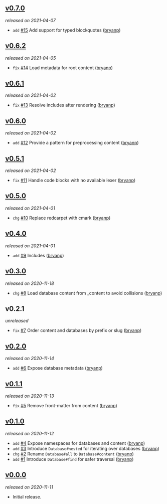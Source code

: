 ## [v0.7.0](https://github.com/metabahn/contentfs/releases/tag/v0.7.0)

*released on 2021-04-07*

  * `add` [#15](https://github.com/metabahn/contentfs/pull/15) Add support for typed blockquotes ([bryanp](https://github.com/bryanp))

## [v0.6.2](https://github.com/metabahn/contentfs/releases/tag/v0.6.2)

*released on 2021-04-05*

  * `fix` [#14](https://github.com/metabahn/contentfs/pull/14) Load metadata for root content ([bryanp](https://github.com/bryanp))

## [v0.6.1](https://github.com/metabahn/contentfs/releases/tag/v0.6.1)

*released on 2021-04-02*

  * `fix` [#13](https://github.com/metabahn/contentfs/pull/13) Resolve includes after rendering ([bryanp](https://github.com/bryanp))

## [v0.6.0](https://github.com/metabahn/contentfs/releases/tag/v0.6.0)

*released on 2021-04-02*

  * `add` [#12](https://github.com/metabahn/contentfs/pull/12) Provide a pattern for preprocessing content ([bryanp](https://github.com/bryanp))

## [v0.5.1](https://github.com/metabahn/contentfs/releases/tag/v0.5.1)

*released on 2021-04-02*

  * `fix` [#11](https://github.com/metabahn/contentfs/pull/11) Handle code blocks with no available lexer ([bryanp](https://github.com/bryanp))

## [v0.5.0](https://github.com/metabahn/contentfs/releases/tag/v0.5.0)

*released on 2021-04-01*

  * `chg` [#10](https://github.com/metabahn/contentfs/pull/10) Replace redcarpet with cmark ([bryanp](https://github.com/bryanp))

## [v0.4.0](https://github.com/metabahn/contentfs/releases/tag/v0.4.0)

*released on 2021-04-01*

  * `add` [#9](https://github.com/metabahn/contentfs/pull/9) Includes ([bryanp](https://github.com/bryanp))

## [v0.3.0](https://github.com/metabahn/contentfs/releases/tag/v0.3.0)

*released on 2020-11-18*

  * `chg` [#8](https://github.com/metabahn/contentfs/pull/8) Load database content from _content to avoid collisions ([bryanp](https://github.com/bryanp))

## v0.2.1

*unreleased*

  * `fix` [#7](https://github.com/metabahn/contentfs/pull/7) Order content and databases by prefix or slug ([bryanp](https://github.com/bryanp))

## [v0.2.0](https://github.com/metabahn/contentfs/releases/tag/v0.2.0)

*released on 2020-11-14*

  * `add` [#6](https://github.com/metabahn/contentfs/pull/6) Expose database metadata ([bryanp](https://github.com/bryanp))

## [v0.1.1](https://github.com/metabahn/contentfs/releases/tag/v0.1.1)

*released on 2020-11-13*

  * `fix` [#5](https://github.com/metabahn/contentfs/pull/5) Remove front-matter from content ([bryanp](https://github.com/bryanp))

## [v0.1.0](https://github.com/metabahn/contentfs/releases/tag/v0.1.0)

*released on 2020-11-12*

  * `add` [#4](https://github.com/metabahn/contentfs/pull/4) Expose namespaces for databases and content ([bryanp](https://github.com/bryanp))
  * `add` [#3](https://github.com/metabahn/contentfs/pull/3) Introduce `Database#nested` for iterating over databases ([bryanp](https://github.com/bryanp))
  * `chg` [#2](https://github.com/metabahn/contentfs/pull/2) Rename `Database#all` to `Database#content` ([bryanp](https://github.com/bryanp))
  * `add` [#1](https://github.com/metabahn/contentfs/pull/1) Introduce `Database#find` for safer traversal ([bryanp](https://github.com/bryanp))

## [v0.0.0](https://github.com/metabahn/contentfs/releases/tag/v0.0.0)

*released on 2020-11-11*

  * Initial release.


